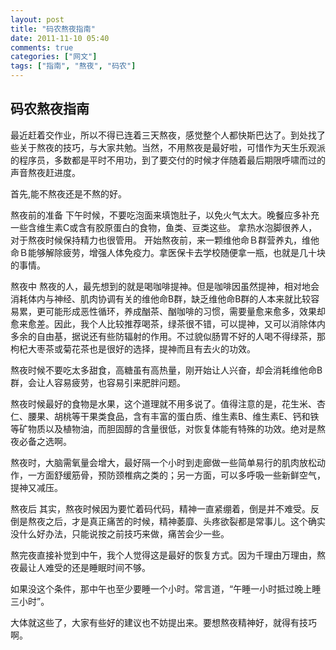 ```yaml
---
layout: post
title: "码农熬夜指南"
date: 2011-11-10 05:40
comments: true
categories: ["网文"]
tags: ["指南", "熬夜", "码农"]
---
```

## 码农熬夜指南
<div>

最近赶着交作业，所以不得已连着三天熬夜，感觉整个人都快斯巴达了。到处找了些关于熬夜的技巧，与大家共勉。当然，不用熬夜是最好啦，可惜作为天生乐观派的程序员，多数都是平时不用功，到了要交付的时候才伴随着最后期限呼啸而过的声音熬夜赶进度。

首先,能不熬夜还是不熬的好。

熬夜前的准备
下午时候，不要吃泡面来填饱肚子，以免火气太大。晚餐应多补充一些含维生素C或含有胶原蛋白的食物，鱼类、豆类这些。
拿热水泡脚很养人，对于熬夜时候保持精力也很管用。
开始熬夜前，来一颗维他命Ｂ群营养丸，维他命Ｂ能够解除疲劳，增强人体免疫力。拿医保卡去学校随便拿一瓶，也就是几十块的事情。

熬夜中
熬夜的人，最先想到的就是喝咖啡提神。但是咖啡因虽然提神，相对地会消耗体内与神经、肌肉协调有关的维他命B群，缺乏维他命B群的人本来就比较容易累，更可能形成恶性循环，养成酗茶、酗咖啡的习惯，需要量愈来愈多，效果却愈来愈差。因此，我个人比较推荐喝茶，绿茶很不错，可以提神，又可以消除体内多余的自由基，据说还有些防辐射的作用。不过貌似肠胃不好的人喝不得绿茶，那枸杞大枣茶或菊花茶也是很好的选择，提神而且有去火的功效。

熬夜时候不要吃太多甜食，高糖虽有高热量，刚开始让人兴奋，却会消耗维他命B群，会让人容易疲劳，也容易引来肥胖问题。

熬夜时候最好的食物是水果，这个道理就不用多说了。值得注意的是，花生米、杏仁、腰果、胡桃等干果类食品，含有丰富的蛋白质、维生素B、维生素E、钙和铁等矿物质以及植物油，而胆固醇的含量很低，对恢复体能有特殊的功效。绝对是熬夜必备之选啊。

熬夜时，大脑需氧量会增大，最好隔一个小时到走廊做一些简单易行的肌肉放松动作，一方面舒缓筋骨，预防颈椎病之类的；另一方面，可以多呼吸一些新鲜空气，提神又减压。

熬夜后
其实，熬夜时候因为要忙着码代码，精神一直紧绷着，倒是并不难受。反倒是熬夜之后，才是真正痛苦的时候，精神萎靡、头疼欲裂都是常事儿。这个确实没什么好办法，只能说按之前技巧来做，痛苦会少一些。 

熬完夜直接补觉到中午，我个人觉得这是最好的恢复方式。因为千理由万理由，熬夜最让人难受的还是睡眠时间不够。

如果没这个条件，那中午也至少要睡一个小时。常言道，“午睡一小时抵过晚上睡三小时”。

大体就这些了，大家有些好的建议也不妨提出来。要想熬夜精神好，就得有技巧啊。

</div>
